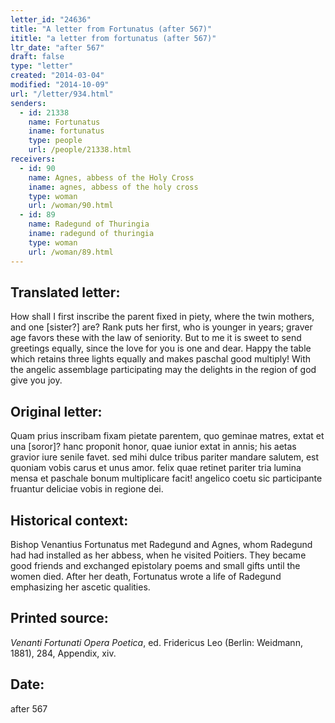 ```yaml
---
letter_id: "24636"
title: "A letter from Fortunatus (after 567)"
ititle: "a letter from fortunatus (after 567)"
ltr_date: "after 567"
draft: false
type: "letter"
created: "2014-03-04"
modified: "2014-10-09"
url: "/letter/934.html"
senders:
  - id: 21338
    name: Fortunatus
    iname: fortunatus
    type: people
    url: /people/21338.html
receivers:
  - id: 90
    name: Agnes, abbess of the Holy Cross
    iname: agnes, abbess of the holy cross
    type: woman
    url: /woman/90.html
  - id: 89
    name: Radegund of Thuringia
    iname: radegund of thuringia
    type: woman
    url: /woman/89.html
---
```

<h2> Translated letter:</h2>How shall I first inscribe the parent fixed in piety,
where the twin mothers, and one [sister?] are?
Rank puts her first, who is younger in years;
graver age favors these with the law of seniority.
But to me it is sweet to send greetings equally,
since the love for you is one and dear.
Happy the table which retains three lights equally
and makes paschal good multiply!
With the angelic assemblage participating
may the delights in the region of god give you joy.
<h2 class="mt-4"> Original letter:</h2>Quam prius inscribam fixam pietate parentem,
quo geminae matres, extat et una [soror]?
hanc proponit honor, quae iunior extat in annis;
his aetas gravior iure senile favet.
sed mihi dulce tribus pariter mandare salutem,
est quoniam vobis carus et unus amor.
felix quae retinet pariter tria lumina mensa
et paschale bonum multiplicare facit!
angelico coetu sic participante fruantur
deliciae vobis in regione dei.
<h2 class="mt-4"> Historical context:</h2>Bishop Venantius Fortunatus met Radegund and Agnes, whom Radegund had had installed as her abbess, when he visited Poitiers. They became good friends and exchanged epistolary poems and small gifts until the women died. After her death, Fortunatus wrote a life of Radegund emphasizing her ascetic qualities.
<h2 class="mt-4"> Printed source:</h2><p><em>Venanti Fortunati Opera Poetica</em>, ed. Fridericus Leo (Berlin: Weidmann, 1881), 284, Appendix, xiv.</p><h2 class="mt-4"> Date:</h2>after 567